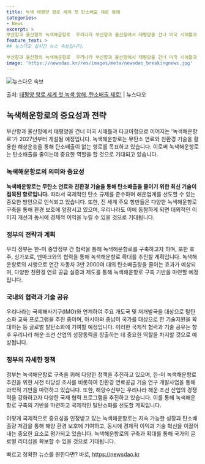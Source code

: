 ```yaml
---
title: 녹색 태평양 항로 세계 첫 탄소배출 제로 항해
categories:
- News
excerpt: >
부산항과 울산항의 녹색해운항로  우리나라 부산항과 울산항에서 태평양을 건너 미국 시애틀과 타코마항으로 이어지…
feature_text: >
## 뉴스다오 실시간 뉴스 속보입니다.

부산항과 울산항의 녹색해운항로  우리나라 부산항과 울산항에서 태평양을 건너 미국 시애틀과 타코마항으로 이어지…
image: 'https://newsdao.kr/res/images/meta/newsdao_breakingnews.jpg'
---
```


![뉴스다오 속보](https://newsdao.kr/res/images/meta/newsdao_breakingnews.jpg)

<p>출처: <a href="https://newsdao.kr/4553" rel="dofollow">태평양 항로 세계 첫 녹색 항해, 탄소배출 제로!</a> | 뉴스다오</p>

<h2 data-ke-size="size26">녹색해운항로의 중요성과 전략</h2>
<p data-ke-size="size16">부산항과 울산항에서 태평양을 건너 미국 시애틀과 타코마항으로 이어지는 '녹색해운항로'가 2027년부터 개설될 예정입니다. 녹색해운항로는 무탄소 연료와 친환경 기술을 활용한 해상운송을 통해 탄소배출이 없는 항로를 목표하고 있습니다. 이로써 녹색해운항로는 탄소배출을 줄이는데 중요한 역할을 할 것으로 기대되고 있습니다.</p>

<h3 data-ke-size="size24">녹색해운항로의 의미와 중요성</h3>
<p data-ke-size="size16"><b>녹색해운항로는 무탄소 연료와 친환경 기술을 통해 탄소배출을 줄이기 위한 최신 기술이 접목된 항로입니다.</b> 따라서 국제적인 탄소 규제를 준수하며 해운업계를 선도할 수 있는 중요한 방안으로 인식되고 있습니다. 또한, 전 세계 주요 항만들은 다양한 녹색해운항로 구축을 통해 환경 보호에 앞장서고 있으며, 우리나라도 이에 동참하게 되면 대외적인 이미지 개선과 동시에 경제적 이익을 누릴 수 있을 것으로 기대됩니다.</p>

<h3 data-ke-size="size24">정부의 전략과 계획</h3>
<p data-ke-size="size16">우리 정부는 한-미 중앙정부 간 협력을 통해 녹색해운항로를 구축하고자 하며, 또한 호주, 싱가포르, 덴마크와의 협력을 통해 녹색해운항로 확대를 추진할 계획입니다. 녹색해운항로의 시행으로 연간 자동차 3만 2000여 대의 탄소배출량을 줄이는 효과가 예상되며, 다양한 친환경 연료 공급 실증과 제도를 통해 녹색해운항로 구축 기반을 마련할 예정입니다.</p>

<h3 data-ke-size="size24">국내외 협력과 기술 공유</h3>
<p data-ke-size="size16">우리나라는 국제해사기구(IMO)와 연계하여 주요 개도국 및 저개발국을 대상으로 탈탄소화 교육 프로그램을 추진 중이며, 아시아와 중남미 국가를 대상으로 한 기술지원을 확대하는 등 글로벌 탈탄소화에 기여할 예정입니다. 이러한 국제적 협력과 기술 공유는 향후 우리나라 해운·조선 산업의 성장동력을 창출하는 데 중요한 역할을 차지할 것으로 예상됩니다.</p>

<h3 data-ke-size="size24">정부의 자세한 정책</h3>
<p data-ke-size="size16">정부는 녹색해운항로 구축을 위해 다양한 정책을 추진하고 있으며, 한-미 녹색해운항로 추진을 위한 사전 타당성 조사를 비롯하여 친환경 연료공급 기술 연구 개발사업을 통해 과학적 기반을 마련하고 있습니다. 또한, 해양수산부는 우리나라 해운·조선 산업의 경쟁력을 강화하고자 다양한 국제 협력 프로그램을 추진하고 있습니다. 이를 통해 녹색해운항로 구축의 기반을 마련하고 국제적인 탈탄소화를 선도할 계획입니다.</p>

이렇게 국제적으로 중요성을 인정받고 있는 녹색해운항로는 지속 가능한 성장과 탄소배출량 저감을 통해 해양 환경 보호에 기여하고, 동시에 경제적 이익과 기술 혁신을 이끌어내는 중요한 요소로 평가되고 있습니다. 녹색해운항로의 구축과 확대를 통해 국가의 글로벌 리더십을 확보할 수 있을 것으로 기대됩니다.</p>
 

빠르고 정확한 뉴스를 원한다면? 바로, <a href="https://newsdao.kr" rel="dofollow">https://newsdao.kr</a>


    
